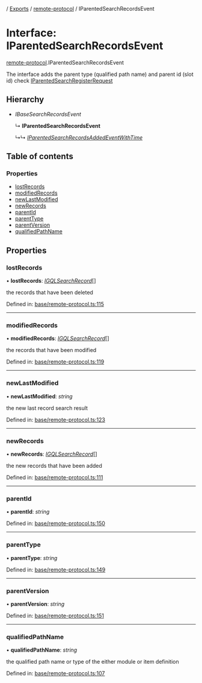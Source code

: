 [](../README.md) / [Exports](../modules.md) / [remote-protocol](../modules/remote_protocol.md) / IParentedSearchRecordsEvent

# Interface: IParentedSearchRecordsEvent

[remote-protocol](../modules/remote_protocol.md).IParentedSearchRecordsEvent

The interface adds the parent type (qualified path name) and parent id (slot id)
check [IParentedSearchRegisterRequest](remote_protocol.iparentedsearchregisterrequest.md)

## Hierarchy

* *IBaseSearchRecordsEvent*

  ↳ **IParentedSearchRecordsEvent**

  ↳↳ [*IParentedSearchRecordsAddedEventWithTime*](client_internal_testing.iparentedsearchrecordsaddedeventwithtime.md)

## Table of contents

### Properties

- [lostRecords](remote_protocol.iparentedsearchrecordsevent.md#lostrecords)
- [modifiedRecords](remote_protocol.iparentedsearchrecordsevent.md#modifiedrecords)
- [newLastModified](remote_protocol.iparentedsearchrecordsevent.md#newlastmodified)
- [newRecords](remote_protocol.iparentedsearchrecordsevent.md#newrecords)
- [parentId](remote_protocol.iparentedsearchrecordsevent.md#parentid)
- [parentType](remote_protocol.iparentedsearchrecordsevent.md#parenttype)
- [parentVersion](remote_protocol.iparentedsearchrecordsevent.md#parentversion)
- [qualifiedPathName](remote_protocol.iparentedsearchrecordsevent.md#qualifiedpathname)

## Properties

### lostRecords

• **lostRecords**: [*IGQLSearchRecord*](gql_querier.igqlsearchrecord.md)[]

the records that have been deleted

Defined in: [base/remote-protocol.ts:115](https://github.com/onzag/itemize/blob/0569bdf2/base/remote-protocol.ts#L115)

___

### modifiedRecords

• **modifiedRecords**: [*IGQLSearchRecord*](gql_querier.igqlsearchrecord.md)[]

the records that have been modified

Defined in: [base/remote-protocol.ts:119](https://github.com/onzag/itemize/blob/0569bdf2/base/remote-protocol.ts#L119)

___

### newLastModified

• **newLastModified**: *string*

the new last record search result

Defined in: [base/remote-protocol.ts:123](https://github.com/onzag/itemize/blob/0569bdf2/base/remote-protocol.ts#L123)

___

### newRecords

• **newRecords**: [*IGQLSearchRecord*](gql_querier.igqlsearchrecord.md)[]

the new records that have been added

Defined in: [base/remote-protocol.ts:111](https://github.com/onzag/itemize/blob/0569bdf2/base/remote-protocol.ts#L111)

___

### parentId

• **parentId**: *string*

Defined in: [base/remote-protocol.ts:150](https://github.com/onzag/itemize/blob/0569bdf2/base/remote-protocol.ts#L150)

___

### parentType

• **parentType**: *string*

Defined in: [base/remote-protocol.ts:149](https://github.com/onzag/itemize/blob/0569bdf2/base/remote-protocol.ts#L149)

___

### parentVersion

• **parentVersion**: *string*

Defined in: [base/remote-protocol.ts:151](https://github.com/onzag/itemize/blob/0569bdf2/base/remote-protocol.ts#L151)

___

### qualifiedPathName

• **qualifiedPathName**: *string*

the qualified path name or type of the either module or item definition

Defined in: [base/remote-protocol.ts:107](https://github.com/onzag/itemize/blob/0569bdf2/base/remote-protocol.ts#L107)
